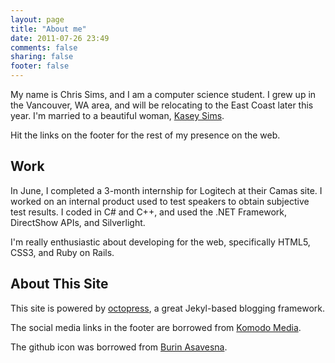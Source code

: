 ```yaml
---
layout: page
title: "About me"
date: 2011-07-26 23:49
comments: false
sharing: false
footer: false
---
```


My name is Chris Sims, and I am a computer science student.  I grew up in the Vancouver, WA area, and will be relocating to the
East Coast later this year.  I'm married to a beautiful woman, [Kasey Sims][1].

Hit the links on the footer for the rest of my presence on the web.


## Work

In June, I completed a 3-month internship for Logitech at their Camas site.  I worked on an internal product
used to test speakers to obtain subjective test results.  I coded in C# and C++, and used the .NET Framework,
DirectShow APIs, and Silverlight.

I'm really enthusiastic about developing for the web, specifically HTML5, CSS3, and Ruby on
Rails.

## About This Site

This site is powered by [octopress][2], a great Jekyl-based blogging framework.

The social media links in the footer are borrowed from [Komodo Media][3].

The github icon was borrowed from [Burin Asavesna][4].

[1]: https://www.facebook.com/profile.php?id=25907126
[2]: http://octopress.org
[3]: http://www.komodomedia.com
[4]: http://helloburin.com/2010/09/20/github-social-icon/
